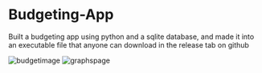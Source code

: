 # Budgeting-App
Built a budgeting app using python and a sqlite database, and made it into an executable file that anyone can download in the release tab on github

![budgetimage](https://user-images.githubusercontent.com/80128520/158084909-6afdffc0-6610-4528-ab69-95ff8dbcb659.PNG)
![graphspage](https://user-images.githubusercontent.com/80128520/158085050-16714a24-db2d-4c40-9d48-bd200e8e2f74.PNG)
